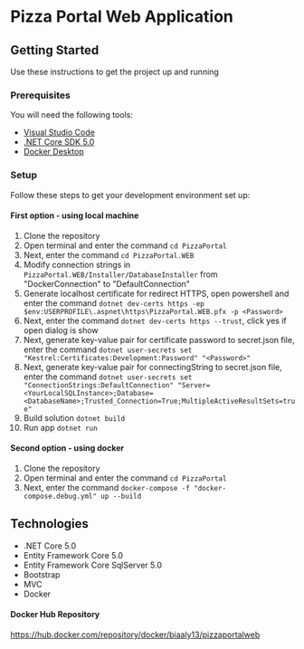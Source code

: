 # Pizza Portal Web Application

## Getting Started

Use these instructions to get the project up and running

### Prerequisites
You will need the following tools:

* [Visual Studio Code](https://code.visualstudio.com/)
* [.NET Core SDK 5.0](https://www.microsoft.com/net/download/dotnet-core/5.0)
* [Docker Desktop](https://www.docker.com/products/docker-desktop)

### Setup

Follow these steps to get your development environment set up:

#### First option - using local machine

 1. Clone the repository
 1. Open terminal and enter the command `cd PizzaPortal`
 1. Next, enter the command `cd PizzaPortal.WEB` 
 1. Modify connection strings in `PizzaPortal.WEB/Installer/DatabaseInstaller` from "DockerConnection" to "DefaultConnection"  
 1. Generate localhost certificate for redirect HTTPS, open powershell and enter the command `dotnet dev-certs https -ep     $env:USERPROFILE\.aspnet\https\PizzaPortal.WEB.pfx -p <Password>`
 1. Next, enter the command `dotnet dev-certs https --trust`, click yes if open dialog is show
 1. Next, generate key-value pair for certificate password to secret.json file, enter the command `dotnet user-secrets set "Kestrel:Certificates:Development:Password" "<Password>"` 
 1. Next, generate key-value pair for connectingString to secret.json file, enter the command `dotnet user-secrets set "ConnectionStrings:DefaultConnection" "Server=<YourLocalSQLInstance>;Database=<DatabaseName>;Trusted_Connection=True;MultipleActiveResultSets=true"` 
 4. Build solution `dotnet build`
 5. Run app `dotnet run` 
 
 #### Second option - using docker

 1. Clone the repository
 1. Open terminal and enter the command `cd PizzaPortal`  
 1. Next, enter the command `docker-compose -f "docker-compose.debug.yml" up --build` 

## Technologies

* .NET Core 5.0
* Entity Framework Core 5.0
* Entity Framework Core SqlServer 5.0
* Bootstrap
* MVC
* Docker

#### Docker Hub Repository

https://hub.docker.com/repository/docker/biaaly13/pizzaportalweb
